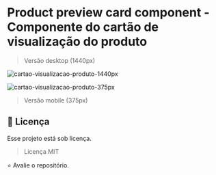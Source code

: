 # Product preview card component - Componente do cartão de visualização do produto
> Versão desktop (1440px)

![cartao-visualizacao-produto-1440px](https://user-images.githubusercontent.com/110051309/210193181-e4741197-6a62-4403-808b-b9aa86c7de89.PNG)

![cartao-visualizacao-produto-375px](https://user-images.githubusercontent.com/110051309/210193183-5cb6f991-3881-4d0e-9b41-5bbe654ad931.PNG)
> Versão mobile (375px)

## 📝 Licença

Esse projeto está sob licença.
> Licença MIT <br>

⭐ Avalie o repositório.
